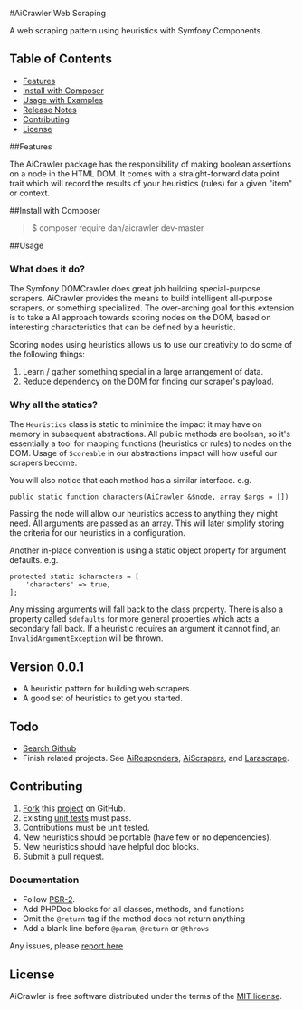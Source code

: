 #AiCrawler Web Scraping

A web scraping pattern using heuristics with Symfony Components.


## Table of Contents

- [Features](#features)
- [Install with Composer](#install)
- [Usage with Examples](#usage)
- [Release Notes](#notes)
- [Contributing](#contributing)
- [License](#license)


##Features<a name="features"></a>

The AiCrawler package has the responsibility of making boolean assertions on a node in the HTML DOM. It comes with a straight-forward data point trait which will record the results of your heuristics (rules) for a given "item" or context.

##Install with Composer<a name="install"></a>

>$ composer require dan/aicrawler dev-master


##Usage<a name="usage"></a>
   
### What does it do?

The Symfony DOMCrawler does great job building special-purpose scrapers. AiCrawler provides the means to build intelligent all-purpose scrapers, or something specialized. The over-arching goal for this extension is to take a AI approach towards scoring nodes on the DOM, based on interesting characteristics that can be defined by a heuristic. 

Scoring nodes using heuristics allows us to use our creativity to do some of the following things: 

1. Learn / gather something special in a large arrangement of data.
2. Reduce dependency on the DOM for finding our scraper's payload.

### Why all the statics?

The `Heuristics` class is static to minimize the impact it may have on memory in subsequent abstractions. All public methods are boolean, so it's essentially a tool for mapping functions (heuristics or rules) to nodes on the DOM. Usage of `Scoreable` in our abstractions impact will how useful our scrapers become.

You will also notice that each method has a similar interface. e.g.

    public static function characters(AiCrawler &$node, array $args = [])

Passing the node will allow our heuristics access to anything they might need. All arguments are passed as an array. This will later simplify storing the criteria for our heuristics in a configuration.

Another in-place convention is using a static object property for argument defaults. e.g.

    protected static $characters = [
        'characters' => true,
    ];

Any missing arguments will fall back to the class property. There is also a property called `$defaults` for more general properties which acts a secondary fall back. If a heuristic requires an argument it cannot find, an `InvalidArgumentException` will be thrown.

## Version 0.0.1<a name="notes"></a>

- A heuristic pattern for building web scrapers.
- A good set of heuristics to get you started.


## Todo<a name="todo"></a>

- [Search Github](https://github.com/danrichards/aicrawler/search?utf8=%E2%9C%93&q=todo)
- Finish related projects. See [AiResponders](https://github.com/danrichards/airesponders), [AiScrapers](https://github.com/danrichards/aiscrapers), and [Larascrape](https://github.com/danrichards/larascrape).


## Contributing<a name="contributing"></a>

1. [Fork](https://github.com/danrichards/aicrawler) this [project](https://github.com/danrichards/aicrawler) on GitHub.
2. Existing [unit tests](https://github.com/danrichards/aicrawler/tree/master/tests) must pass.
3. Contributions must be unit tested.
4. New heuristics should be portable (have few or no dependencies).
5. New heuristics should have helpful doc blocks.
6. Submit a pull request.


### Documentation<a name="documentation"></a>

- Follow [PSR-2](http://www.php-fig.org/psr/psr-2/).
- Add PHPDoc blocks for all classes, methods, and functions
- Omit the `@return` tag if the method does not return anything
- Add a blank line before `@param`, `@return` or `@throws`

Any issues, please [report here](https://github.com/danrichards/aicrawler/issues)


## License<a name="license"></a>

AiCrawler is free software distributed under the terms of the [MIT license](http://opensource.org/licenses/MIT).